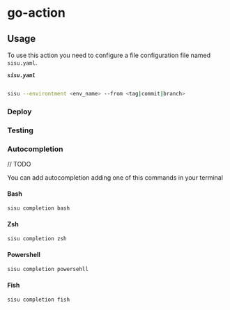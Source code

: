 # go-action

## Usage

To use this action you need to configure a file configuration file named `sisu.yaml`.

**_`sisu.yaml`_**
```yaml

```

```bash
sisu --environtment <env_name> --from <tag|commit|branch>
```

### Deploy

### Testing

### Autocompletion

// TODO

You can add autocompletion adding one of this commands in your terminal

#### Bash

```bash
sisu completion bash
```

#### Zsh

```bash
sisu completion zsh
```

#### Powershell

```bash
sisu completion powersehll
```

#### Fish

```bash
sisu completion fish
```